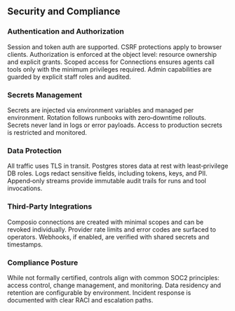 ## Security and Compliance

### Authentication and Authorization

Session and token auth are supported. CSRF protections apply to browser clients. Authorization is enforced at the object level: resource ownership and explicit grants. Scoped access for Connections ensures agents call tools only with the minimum privileges required. Admin capabilities are guarded by explicit staff roles and audited.

### Secrets Management

Secrets are injected via environment variables and managed per environment. Rotation follows runbooks with zero‑downtime rollouts. Secrets never land in logs or error payloads. Access to production secrets is restricted and monitored.

### Data Protection

All traffic uses TLS in transit. Postgres stores data at rest with least‑privilege DB roles. Logs redact sensitive fields, including tokens, keys, and PII. Append‑only streams provide immutable audit trails for runs and tool invocations.

### Third‑Party Integrations

Composio connections are created with minimal scopes and can be revoked individually. Provider rate limits and error codes are surfaced to operators. Webhooks, if enabled, are verified with shared secrets and timestamps.

### Compliance Posture

While not formally certified, controls align with common SOC2 principles: access control, change management, and monitoring. Data residency and retention are configurable by environment. Incident response is documented with clear RACI and escalation paths.



